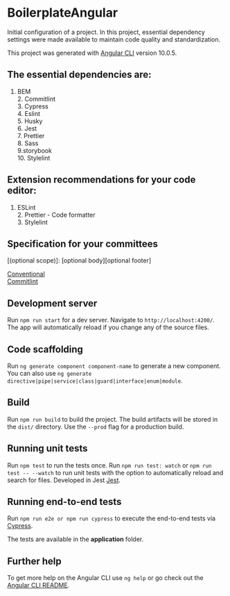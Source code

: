# BoilerplateAngular

Initial configuration of a project.
In this project, essential dependency settings were made available to maintain code quality and standardization.

This project was generated with [Angular CLI](https://github.com/angular/angular-cli) version 10.0.5.

## The essential dependencies are:

1. BEM <br>2. Commitlint <br>3. Cypress <br>4. Eslint <br>5. Husky <br>6. Jest <br>7. Prettier <br>8. Sass <br>9.storybook <br>10. Stylelint

## Extension recommendations for your code editor:

1. ESLint <br>2. Prettier - Code formatter <br>3. Stylelint

## Specification for your committees

<type>[(optional scope)]: <description>
[optional body][optional footer]

[Conventional](https://www.conventionalcommits.org/en/v1.0.0/) <br>
[Commitlint](https://commitlint.js.org/)

## Development server

Run `npm run start` for a dev server. Navigate to `http://localhost:4200/`. The app will automatically reload if you change any of the source files.

## Code scaffolding

Run `ng generate component component-name` to generate a new component. You can also use `ng generate directive|pipe|service|class|guard|interface|enum|module`.

## Build

Run `npm run build` to build the project. The build artifacts will be stored in the `dist/` directory. Use the `--prod` flag for a production build.

## Running unit tests

Run `npm test` to run the tests once.
Run `npm run test: watch` or `npm run test -- --watch` to run unit tests with the option to automatically reload and search for files.
Developed in Jest [Jest](https://jestjs.io/).

## Running end-to-end tests

Run `npm run e2e or npm run cypress` to execute the end-to-end tests via [Cypress](https://docs.cypress.io/guides/overview/why-cypress.html).

The tests are available in the <b>application</b> folder.

## Further help

To get more help on the Angular CLI use `ng help` or go check out the [Angular CLI README](https://github.com/angular/angular-cli/blob/master/README.md).
